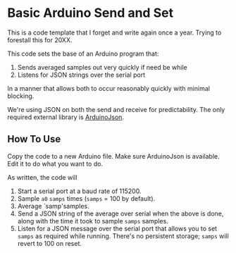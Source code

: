 # Basic Arduino Send and Set

This is a code template that I forget and write again once a year. Trying to forestall this for 20XX.

This code sets the base of an Arduino program that:

1. Sends averaged samples out very quickly if need be while
2. Listens for JSON strings over the serial port

In a manner that allows both to occur reasonably quickly with minimal blocking.

We're using JSON on both the send and receive for predictability. The only required external library is [ArduinoJson](https://arduinojson.org/).

## How To Use

Copy the code to a new Arduino file. Make sure ArduinoJson is available. Edit it to do what you want to do. 

As written, the code will

1. Start a serial port at a baud rate of 115200.
2. Sample `a0` `samps` times (`samps` = 100 by default).
3. Average `samp'samples.
4. Send a JSON string of the average over serial when the above is done, along with the time it took to sample `samps` samples.
5. Listen for a JSON message over the serial port that allows you to set `samps` as required while running. There's no persistent storage; `samps` will revert to 100 on reset.
